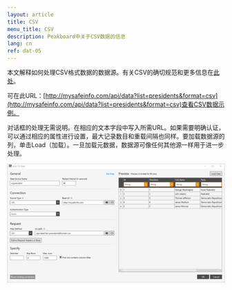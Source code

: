 ```yaml
---
layout: article
title: CSV
menu_title: CSV
description: Peakboard中关于CSV数据的信息
lang: cn
ref: dat-05
---
```

本文解释如何处理CSV格式数据的数据源。有关CSV的确切规范和更多信息在[此处](https://en.wikipedia.org/wiki/Comma-separated_values)。

可在此URL：[http://mysafeinfo.com/api/data?list=presidents&format=csv](http://mysafeinfo.com/api/data?list=presidents&format=csv)查看CSV数据示例。

对话框的处理无需说明。在相应的文本字段中写入所需URL。如果需要明确认证，可以通过相应的属性进行设置，最大记录数目和重载间隔也同样。要加载数据源的列，单击Load（加载）。一旦加载元数据，数据源可像任何其他源一样用于进一步处理。

![CSV Add Data Dialog](/assets/images/data-sources/csv/csv-add-data-dialog.png)
